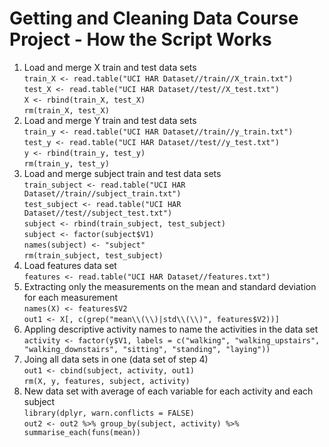 # Getting and Cleaning Data Course Project - How the Script Works

1. Load and merge X train and test data sets  
`train_X <- read.table("UCI HAR Dataset//train//X_train.txt")`  
`test_X <- read.table("UCI HAR Dataset//test//X_test.txt")`  
`X <- rbind(train_X, test_X)`  
`rm(train_X, test_X)`  
2. Load and merge Y train and test data sets  
`train_y <- read.table("UCI HAR Dataset//train//y_train.txt")`  
`test_y <- read.table("UCI HAR Dataset//test//y_test.txt")`  
`y <- rbind(train_y, test_y)`  
`rm(train_y, test_y)`  
3. Load and merge subject train and test data sets  
`train_subject <- read.table("UCI HAR Dataset//train//subject_train.txt")`  
`test_subject <- read.table("UCI HAR Dataset//test//subject_test.txt")`  
`subject <- rbind(train_subject, test_subject)`  
`subject <- factor(subject$V1)`  
`names(subject) <- "subject"`  
`rm(train_subject, test_subject)`  
4. Load features data set  
`features <- read.table("UCI HAR Dataset//features.txt")`  
5. Extracting only the measurements on the mean and standard deviation for each measurement  
`names(X) <- features$V2`  
`out1 <- X[, c(grep("mean\\(\\)|std\\(\\)", features$V2))]`  
6. Appling descriptive activity names to name the activities in the data set  
`activity <- factor(y$V1, labels = c("walking", "walking_upstairs", "walking_downstairs", "sitting", "standing", "laying"))`  
7. Joing all data sets in one (data set of step 4)  
`out1 <- cbind(subject, activity, out1)`  
`rm(X, y, features, subject, activity)`  
8. New data set with average of each variable for each activity and each subject  
`library(dplyr, warn.conflicts = FALSE)`  
`out2 <- out2 %>% group_by(subject, activity) %>% summarise_each(funs(mean))`  



